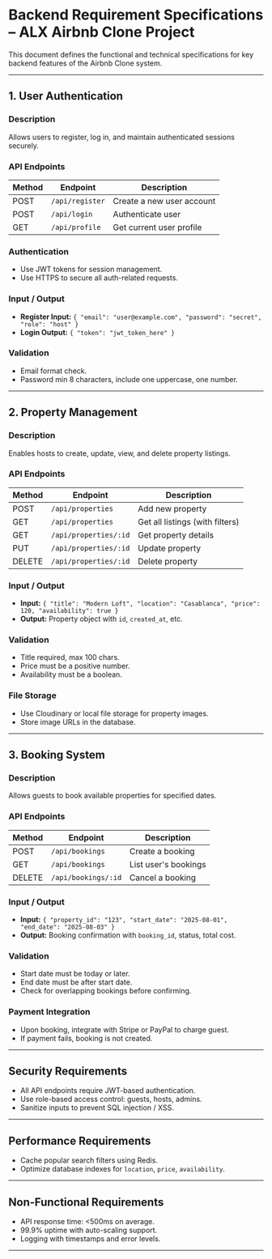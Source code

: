 # Backend Requirement Specifications – ALX Airbnb Clone Project

This document defines the functional and technical specifications for key backend features of the Airbnb Clone system.

---

## 1. User Authentication

###  Description
Allows users to register, log in, and maintain authenticated sessions securely.

###  API Endpoints

| Method | Endpoint           | Description                |
|--------|--------------------|----------------------------|
| POST   | `/api/register`    | Create a new user account  |
| POST   | `/api/login`       | Authenticate user          |
| GET    | `/api/profile`     | Get current user profile   |

###  Authentication

- Use JWT tokens for session management.
- Use HTTPS to secure all auth-related requests.

###  Input / Output

- **Register Input:** `{ "email": "user@example.com", "password": "secret", "role": "host" }`
- **Login Output:** `{ "token": "jwt_token_here" }`

###  Validation

- Email format check.
- Password min 8 characters, include one uppercase, one number.

---

## 2. Property Management

###  Description
Enables hosts to create, update, view, and delete property listings.

###  API Endpoints

| Method | Endpoint               | Description                 |
|--------|------------------------|-----------------------------|
| POST   | `/api/properties`      | Add new property            |
| GET    | `/api/properties`      | Get all listings (with filters) |
| GET    | `/api/properties/:id`  | Get property details        |
| PUT    | `/api/properties/:id`  | Update property             |
| DELETE | `/api/properties/:id`  | Delete property             |

###  Input / Output

- **Input:** `{ "title": "Modern Loft", "location": "Casablanca", "price": 120, "availability": true }`
- **Output:** Property object with `id`, `created_at`, etc.

###  Validation

- Title required, max 100 chars.
- Price must be a positive number.
- Availability must be a boolean.

###  File Storage

- Use Cloudinary or local file storage for property images.
- Store image URLs in the database.

---

## 3. Booking System

###  Description
Allows guests to book available properties for specified dates.

###  API Endpoints

| Method | Endpoint            | Description                 |
|--------|---------------------|-----------------------------|
| POST   | `/api/bookings`     | Create a booking            |
| GET    | `/api/bookings`     | List user's bookings        |
| DELETE | `/api/bookings/:id` | Cancel a booking            |

###  Input / Output

- **Input:** `{ "property_id": "123", "start_date": "2025-08-01", "end_date": "2025-08-03" }`
- **Output:** Booking confirmation with `booking_id`, status, total cost.

###  Validation

- Start date must be today or later.
- End date must be after start date.
- Check for overlapping bookings before confirming.

###  Payment Integration

- Upon booking, integrate with Stripe or PayPal to charge guest.
- If payment fails, booking is not created.

---

##  Security Requirements

- All API endpoints require JWT-based authentication.
- Use role-based access control: guests, hosts, admins.
- Sanitize inputs to prevent SQL injection / XSS.

---

##  Performance Requirements

- Cache popular search filters using Redis.
- Optimize database indexes for `location`, `price`, `availability`.

---

##  Non-Functional Requirements

- API response time: <500ms on average.
- 99.9% uptime with auto-scaling support.
- Logging with timestamps and error levels.

---
